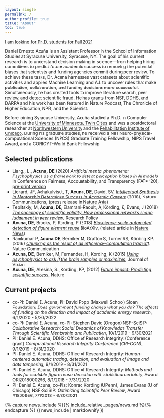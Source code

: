 ```yaml
---
layout: single
permalink: /
author_profile: true
title: "About"
toc: true
---
```

[I am looking for Ph.D. students for Fall 2021](https://scienceofscience.org/recruitment/)

Daniel Ernesto Acuña is an Assistant Professor in the School of Information Studies at Syracuse University, Syracuse, NY. The goal of his current research is to understand decision making in science—from helping hiring committees to predict future academic success to removing the potential biases that scientists and funding agencies commit during peer review. To achieve these tasks, Dr. Acuna harnesses vast datasets about scientific activities and applies Machine Learning and A.I. to uncover rules that make publication, collaboration, and funding decisions more successful. Simultaneously, he has created tools to improve literature search, peer review, and detect scientific fraud. He has grants from NSF, DDHS, and DARPA and his work has been featured in Nature Podcast, The Chronicle of Higher Education, NPR, and the Scientist.

Before joining Syracuse University, Acuña studied a Ph.D. in Computer Science at the [University of Minnesota, Twin Cities](https://www.cs.umn.edu/) and was a postdoctoral researcher at [Northwestern University](https://www.northwestern.edu/) and the [Rehabilitation Institute of Chicago](https://www.sralab.org/). During his graduate studies, he received a NIH Neuro-physical-computational Sciences (NPCS) Graduate Training Fellowship, NIPS Travel Award, and a CONICYT-World Bank Fellowship

## Selected publications

- Liang., L., **Acuna, DE** (2020) _Artificial mental phenomena: Psychophysics as a framework to detect perception biases in AI models_ In Conference on Fairness, Accountability, and Transparency (FAT* ’20), [pre-print version](https://arxiv.org/abs/1912.10818)
- Líenard, JF, Achakulvisut, T, **Acuna, DE**, David, SV, [_Intellectual Synthesis in Mentorship Determines Success in Academic Careers_](https://www.nature.com/articles/s41467-018-07034-y) (2018), Nature Communications, (press release in [Nature Asia](https://www.natureasia.com/en/research/highlight/12793))
- Teplitskiy, M, **Acuna, DE**, Elamrani-Raoult, A, Körding, K, Evans, J (2018) [_The sociology of scientific validity: How professional networks shape judgement in peer review_](https://www.sciencedirect.com/science/article/pii/S0048733318301598), Research Policy
- **Acuna, DE**, Brooks, P, Kording, P (2018) [_Bioscience-scale automated detection of figure element reuse_](https://arxiv.org/pdf/1802.01270.pdf) BioArXiv, (related article in [Nature News](https://www.nature.com/articles/d41586-018-02421-3))
- Ramkumar P, __Acuna DE__, Berniker M, Grafton S, Turner RS, Körding KP. (2016) [_Chunking as the result of an efficiency–computation tradeoff_](https://www.nature.com/articles/ncomms12176). Nature Communication
- __Acuna, DE__, Berniker, M, Fernandes, H, Kording, K (2015) [_Using psychophysics to ask if the brain samples or maximizes_](https://jov.arvojournals.org/article.aspx?articleid=2213288), Journal of Vision
- __Acuna, DE__, Allesina, S., Kording, KP, (2012) [_Future impact: Predicting scientific success_](https://www.nature.com/articles/489201a), Nature

## Current projects

- co-PI: Daniel E. Acuna, PI: David Popp (Maxwell School) Sloan Foundation: *Does government funding change what you do? The effects of funding on the direction and impact of academic energy research*, 6/1/2020 - 5/30/2022
- co-PI: Daniel E. Acuna, co-PI: Stephen David (Oregon) NSF-SciSIP: *Collaborative Research: Social Dynamics of Knowledge Transfer Through Scientific Mentorship and Publication*, 10/1/2019 - 9/30/2021
- PI: Daniel E. Acuna, DDHS: Office of Research Integrity: (Conference grant) *Computational Research Integrity Conference (CRI-CON)*, 9/1/2019 - 8/31/2020
- PI: Daniel E. Acuna, DDHS: Office of Research Integrity: *Human-centered automatic tracing, detection, and evaluation of image and data tampering*, 9/1/2019 - 8/31/2021
- PI: Daniel E. Acuna, DDHS: Office of Research Integrity: *Methods and tools for scalable figure reuse detection with statistical certainty*, Award ORI2018000296, 8/1/2018 - 7/31/2020
- PI: Daniel E. Acuna, co-PIs: Konrad Kording (UPenn), James Evans (U of Chicago) NSF-SciSIP: *Optimizing Scientific Peer Review*, Award #1800956, 7/1/2018 - 6/30/2021

{% capture news_include %}{% include_relative _pages/news.md %}{% endcapture %}
{{ news_include | markdownify }}
